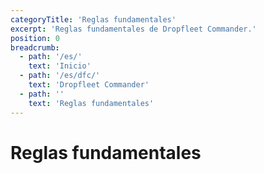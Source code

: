 ```yaml
---
categoryTitle: 'Reglas fundamentales'
excerpt: 'Reglas fundamentales de Dropfleet Commander.'
position: 0
breadcrumb:
  - path: '/es/'
    text: 'Inicio'
  - path: '/es/dfc/'
    text: 'Dropfleet Commander'
  - path: ''
    text: 'Reglas fundamentales'
---
```

# Reglas fundamentales

<script setup>
  import { data as pages } from '/documents.data'
  const slug = '/es/dfc/core-rules/'
  const filteredPages = pages.filter(page => page?.href.indexOf(slug) > -1 && page?.href.indexOf('index.html') < 0)
    .sort((a, b) => a.position - b.position)
</script>

<CategoryCardsContainer :pages="filteredPages" />
